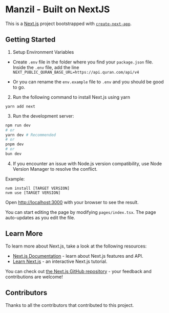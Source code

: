 # Manzil - Built on NextJS

This is a [Next.js](https://nextjs.org/) project bootstrapped with [`create-next-app`](https://github.com/vercel/next.js/tree/canary/packages/create-next-app).

## Getting Started

1. Setup Environment Variables

- Create `.env` file in the folder where you find your `package.json` file. Inside the `.env` file, add the line `NEXT_PUBLIC_QURAN_BASE_URL=https://api.quran.com/api/v4`

- Or you can rename the `env.example` file to `.env` and you should be good to go.

2. Run the following command to install Next.js using yarn

```
yarn add next
```

3. Run the development server:

```bash
npm run dev
# or
yarn dev # Recommended
# or
pnpm dev
# or
bun dev
```

4. If you encounter an issue with Node.js version compatibility, use Node Version Manager to resolve the conflict.

Example:

```
nvm install [TARGET VERSION]
nvm use [TARGET VERSION]
```

Open [http://localhost:3000](http://localhost:3000) with your browser to see the result.

You can start editing the page by modifying `pages/index.tsx`. The page auto-updates as you edit the file.

## Learn More

To learn more about Next.js, take a look at the following resources:

- [Next.js Documentation](https://nextjs.org/docs) - learn about Next.js features and API.
- [Learn Next.js](https://nextjs.org/learn) - an interactive Next.js tutorial.

You can check out [the Next.js GitHub repository](https://github.com/vercel/next.js/) - your feedback and contributions are welcome!

## Contributors

Thanks to all the contributors that contributed to this project.

<!-- readme: contributors -start -->
<!-- readme: contributors -end -->
